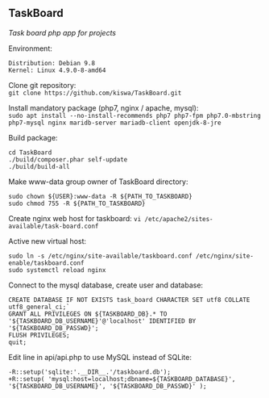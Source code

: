 TaskBoard
------
_Task board php app for projects_

Environment:
```
Distribution: Debian 9.8
Kernel: Linux 4.9.0-8-amd64
```

Clone git repository:    
`git clone https://github.com/kiswa/TaskBoard.git`

Install mandatory package (php7, nginx / apache, mysql):   
`sudo apt install --no-install-recommends php7 php7-fpm php7.0-mbstring php7-mysql nginx maridb-server mariadb-client openjdk-8-jre`

Build package:   
```
cd TaskBoard
./build/composer.phar self-update
./build/build-all
```

Make www-data group owner of TaskBoard directory:   
```
sudo chown ${USER}:www-data -R ${PATH_TO_TASKBOARD}
sudo chmod 755 -R ${PATH_TO_TASKBOARD}
```

Create nginx web host for taskboard:
`vi /etc/apache2/sites-available/task-board.conf`

Active new virtual host:   
```
sudo ln -s /etc/nginx/site-available/taskboard.conf /etc/nginx/site-enable/taskboard.conf
sudo systemctl reload nginx
```

Connect to the mysql database, create user and database:
```
CREATE DATABASE IF NOT EXISTS task_board CHARACTER SET utf8 COLLATE utf8_general_ci;`
GRANT ALL PRIVILEGES ON ${TASKBOARD_DB}.* TO '${TASKBOARD_DB_USERNAME}'@'localhost' IDENTIFIED BY '${TASKBOARD_DB_PASSWD}';
FLUSH PRIVILEGES;
quit;
```

Edit line in api/api.php to use MySQL instead of SQLite:   
```
-R::setup('sqlite:'.__DIR__.'/taskboard.db');
+R::setup( 'mysql:host=localhost;dbname=${TASKBOARD_DATABASE}', '${TASKBOARD_DB_USERNAME}', '${TASKBOARD_DB_PASSWD}' );
```
